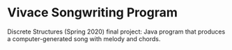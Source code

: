 # Vivace Songwriting Program
Discrete Structures (Spring 2020) final project: Java program that produces a computer-generated song with melody and chords.
